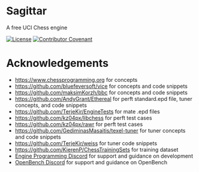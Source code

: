 # Sagittar

A free UCI Chess engine

[![License](https://img.shields.io/github/license/codemaniac/pixie)](LICENSE)
[![Contributor Covenant](https://img.shields.io/badge/Contributor%20Covenant-2.1-4baaaa.svg)](CODE_OF_CONDUCT.md)

# Acknowledgements

- https://www.chessprogramming.org for concepts
- https://github.com/bluefeversoft/vice for concepts and code snippets
- https://github.com/maksimKorzh/bbc for concepts and code snippets
- https://github.com/AndyGrant/Ethereal for perft standard.epd file, tuner concepts, and code snippets
- https://github.com/TerjeKir/EngineTests for mate .epd files
- https://github.com/kz04px/libchess for perft test cases
- https://github.com/kz04px/rawr for perft test cases
- https://github.com/GediminasMasaitis/texel-tuner for tuner concepts and code snippets
- https://github.com/TerjeKir/weiss for tuner code snippets
- https://github.com/KierenP/ChessTrainingSets for training dataset
- [Engine Programming Discord](https://discord.com/invite/F6W6mMsTGN) for support and guidance on development
- [OpenBench Discord](https://discord.com/invite/9MVg7fBTpM) for support and guidance on OpenBench
